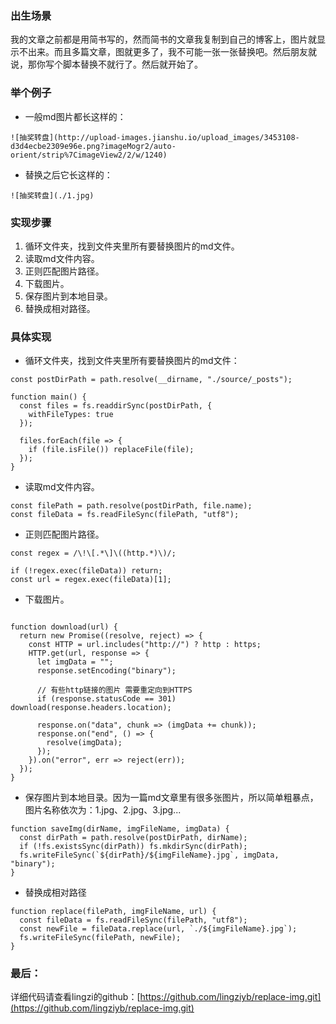 ### 出生场景
我的文章之前都是用简书写的，然而简书的文章我复制到自己的博客上，图片就显示不出来。而且多篇文章，图就更多了，我不可能一张一张替换吧。然后朋友就说，那你写个脚本替换不就行了。然后就开始了。

### 举个例子
- 一般md图片都长这样的：
```
![抽奖转盘](http://upload-images.jianshu.io/upload_images/3453108-d3d4ecbe2309e96e.png?imageMogr2/auto-orient/strip%7CimageView2/2/w/1240)
``` 

- 替换之后它长这样的：
```
![抽奖转盘](./1.jpg)
```

### 实现步骤
1. 循环文件夹，找到文件夹里所有要替换图片的md文件。
2. 读取md文件内容。
3. 正则匹配图片路径。
4. 下载图片。
5. 保存图片到本地目录。
6. 替换成相对路径。

### 具体实现
- 循环文件夹，找到文件夹里所有要替换图片的md文件：
```
const postDirPath = path.resolve(__dirname, "./source/_posts");

function main() {
  const files = fs.readdirSync(postDirPath, {
    withFileTypes: true
  });

  files.forEach(file => {
    if (file.isFile()) replaceFile(file);
  });
}
```

- 读取md文件内容。
```
const filePath = path.resolve(postDirPath, file.name);
const fileData = fs.readFileSync(filePath, "utf8");
```

- 正则匹配图片路径。
```
const regex = /\!\[.*\]\((http.*)\)/;

if (!regex.exec(fileData)) return;
const url = regex.exec(fileData)[1];
```

- 下载图片。
```

function download(url) {
  return new Promise((resolve, reject) => {
    const HTTP = url.includes("http://") ? http : https;
    HTTP.get(url, response => {
      let imgData = "";
      response.setEncoding("binary");

      // 有些http链接的图片 需要重定向到HTTPS
      if (response.statusCode == 301) download(response.headers.location);

      response.on("data", chunk => (imgData += chunk));
      response.on("end", () => {
        resolve(imgData);
      });
    }).on("error", err => reject(err));
  });
}
```

- 保存图片到本地目录。因为一篇md文章里有很多张图片，所以简单粗暴点，图片名称依次为：1.jpg、2.jpg、3.jpg...
```
function saveImg(dirName, imgFileName, imgData) {
  const dirPath = path.resolve(postDirPath, dirName);
  if (!fs.existsSync(dirPath)) fs.mkdirSync(dirPath);
  fs.writeFileSync(`${dirPath}/${imgFileName}.jpg`, imgData, "binary");
}
```

- 替换成相对路径
```
function replace(filePath, imgFileName, url) {
  const fileData = fs.readFileSync(filePath, "utf8");
  const newFile = fileData.replace(url, `./${imgFileName}.jpg`);
  fs.writeFileSync(filePath, newFile);
}
```

### 最后：

详细代码请查看lingzi的github：[https://github.com/lingziyb/replace-img.git](https://github.com/lingziyb/replace-img.git)